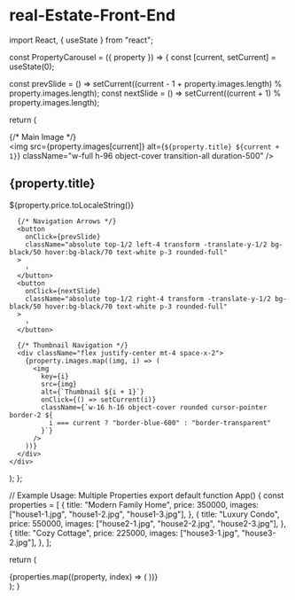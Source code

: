 # real-Estate-Front-End
import React, { useState } from "react";

const PropertyCarousel = ({ property }) => {
  const [current, setCurrent] = useState(0);

  const prevSlide = () => setCurrent((current - 1 + property.images.length) % property.images.length);
  const nextSlide = () => setCurrent((current + 1) % property.images.length);

  return (
    <div className="relative w-full max-w-3xl mx-auto">
      {/* Main Image */}
      <div className="overflow-hidden rounded-2xl shadow-lg relative">
        <img
          src={property.images[current]}
          alt={`${property.title} ${current + 1}`}
          className="w-full h-96 object-cover transition-all duration-500"
        />
        <div className="absolute bottom-0 left-0 right-0 bg-black/50 text-white p-4">
          <h2 className="text-xl font-bold">{property.title}</h2>
          <p className="text-lg">${property.price.toLocaleString()}</p>
        </div>
      </div>

      {/* Navigation Arrows */}
      <button
        onClick={prevSlide}
        className="absolute top-1/2 left-4 transform -translate-y-1/2 bg-black/50 hover:bg-black/70 text-white p-3 rounded-full"
      >
        ‹
      </button>
      <button
        onClick={nextSlide}
        className="absolute top-1/2 right-4 transform -translate-y-1/2 bg-black/50 hover:bg-black/70 text-white p-3 rounded-full"
      >
        ›
      </button>

      {/* Thumbnail Navigation */}
      <div className="flex justify-center mt-4 space-x-2">
        {property.images.map((img, i) => (
          <img
            key={i}
            src={img}
            alt={`Thumbnail ${i + 1}`}
            onClick={() => setCurrent(i)}
            className={`w-16 h-16 object-cover rounded cursor-pointer border-2 ${
              i === current ? "border-blue-600" : "border-transparent"
            }`}
          />
        ))}
      </div>
    </div>
  );
};

// Example Usage: Multiple Properties
export default function App() {
  const properties = [
    {
      title: "Modern Family Home",
      price: 350000,
      images: ["house1-1.jpg", "house1-2.jpg", "house1-3.jpg"],
    },
    {
      title: "Luxury Condo",
      price: 550000,
      images: ["house2-1.jpg", "house2-2.jpg", "house2-3.jpg"],
    },
    {
      title: "Cozy Cottage",
      price: 225000,
      images: ["house3-1.jpg", "house3-2.jpg"],
    },
  ];

  return (
    <div className="p-6 bg-gray-100 min-h-screen flex flex-col items-center space-y-10">
      {properties.map((property, index) => (
        <PropertyCarousel key={index} property={property} />
      ))}
    </div>
  );
}

